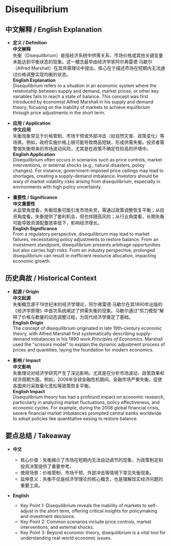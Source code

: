 # Disequilibrium

## 中文解释 / English Explanation

* **定义 / Definition**  
  **中文解释**  
  失衡（Disequilibrium）是指经济系统中供需关系、市场价格或其他关键变量未能达到平衡状态的现象。这一概念最早由经济学家阿尔弗雷德·马歇尔（Alfred Marshall）在其供需理论中提出，核心在于描述市场在短期内无法通过价格调整实现均衡的状态。  
  **English Explanation**  
  Disequilibrium refers to a situation in an economic system where the relationship between supply and demand, market prices, or other key variables fails to reach a state of balance. This concept was first introduced by economist Alfred Marshall in his supply and demand theory, focusing on the inability of markets to achieve equilibrium through price adjustments in the short term.

* **应用 / Application**  
  **中文应用**  
  失衡现象常见于价格管制、市场干预或外部冲击（如自然灾害、政策变化）等场景。例如，政府实施价格上限可能导致商品短缺，形成供需失衡。投资者需警惕失衡带来的市场波动风险，尤其是在政策不确定性较高的环境中。  
  **English Application**  
  Disequilibrium often occurs in scenarios such as price controls, market interventions, or external shocks (e.g., natural disasters, policy changes). For instance, government-imposed price ceilings may lead to shortages, creating a supply-demand imbalance. Investors should be wary of market volatility risks arising from disequilibrium, especially in environments with high policy uncertainty.

* **重要性 / Significance**  
  **中文重要性**  
  从监管角度看，失衡现象可能引发市场失灵，需通过政策调整恢复平衡；从投资角度看，失衡提供了套利机会，但也伴随高风险；从行业角度看，长期失衡可能导致资源配置效率低下，影响经济增长。  
  **English Significance**  
  From a regulatory perspective, disequilibrium may lead to market failures, necessitating policy adjustments to restore balance. From an investment standpoint, disequilibrium presents arbitrage opportunities but also carries high risks. From an industry perspective, prolonged disequilibrium can result in inefficient resource allocation, impacting economic growth.

## 历史典故 / Historical Context

* **起源 / Origin**  
  **中文起源**  
  失衡概念源于19世纪末的经济学理论，阿尔弗雷德·马歇尔在其1890年出版的《经济学原理》中首次系统阐述了供需失衡的现象。马歇尔通过“剪刀模型”解释了价格与数量的动态调整过程，为现代经济学奠定了基础。  
  **English Origin**  
  The concept of disequilibrium originated in late 19th-century economic theory, with Alfred Marshall first systematically describing supply-demand imbalances in his 1890 work *Principles of Economics*. Marshall used the "scissors model" to explain the dynamic adjustment process of prices and quantities, laying the foundation for modern economics.

* **影响 / Impact**  
  **中文影响**  
  失衡理论对经济学研究产生了深远影响，尤其是在分析市场波动、政策效果和经济周期方面。例如，2008年全球金融危机期间，金融市场严重失衡，促使各国央行采取量化宽松等政策恢复平衡。  
  **English Impact**  
  Disequilibrium theory has had a profound impact on economic research, particularly in analyzing market fluctuations, policy effectiveness, and economic cycles. For example, during the 2008 global financial crisis, severe financial market imbalances prompted central banks worldwide to adopt policies like quantitative easing to restore balance.

## 要点总结 / Takeaway

* **中文**  
  - 核心价值：失衡揭示了市场在短期内无法自动调节的现象，为政策制定和投资决策提供了重要参考。  
  - 使用场景：价格管制、市场干预、外部冲击等情境下常见失衡现象。  
  - 延伸意义：失衡不仅是经济学理论的核心概念，也是理解现实经济问题的重要工具。  

* **English**  
  - Key Point 1: Disequilibrium reveals the inability of markets to self-adjust in the short term, offering critical insights for policymaking and investment decisions.  
  - Key Point 2: Common scenarios include price controls, market interventions, and external shocks.  
  - Key Point 3: Beyond economic theory, disequilibrium is a vital tool for understanding real-world economic issues.